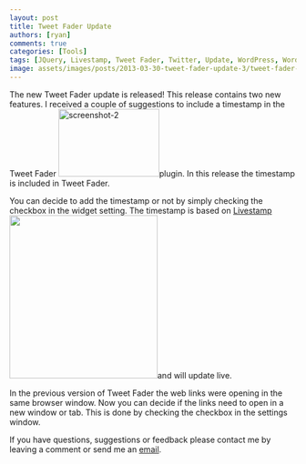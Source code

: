 ```yaml
---
layout: post
title: Tweet Fader Update
authors: [ryan]
comments: true
categories: [Tools]
tags: [JQuery, Livestamp, Tweet Fader, Twitter, Update, WordPress, WordPress]
image: assets/images/posts/2013-03-30-tweet-fader-update-3/tweet-fader-update-3-feature-image.png
---
```

The new Tweet Fader update is released! This release contains two new features. I received a couple of suggestions to include a timestamp in the Tweet Fader <img class="alignright size-full wp-image-2238" src="http://www.logitblog.com/wp-content/uploads/2013/03/screenshot-2.png" alt="screenshot-2" width="177" height="119" />plugin. In this release the timestamp is included in Tweet Fader.

You can decide to add the timestamp or not by simply checking the checkbox in the widget setting. The timestamp is based on <a href="http://mattbradley.github.com/livestampjs/" target="_blank">Livestamp <img class="size-full wp-image-2236 alignright" src="http://www.logitblog.com/wp-content/uploads/2013/03/screenshot-1.png" alt="" width="260" height="287" /></a>and will update live.

In the previous version of Tweet Fader the web links were opening in the same browser window. Now you can decide if the links need to open in a new window or tab. This is done by checking the checkbox in the settings window.

If you have questions, suggestions or feedback please contact me by leaving a comment or send me an <a href="mailto:ryan@logitblog.com" target="_blank">email</a>.
